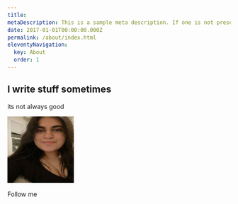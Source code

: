 ```yaml
---
title: 
metaDescription: This is a sample meta description. If one is not present in your page/post's front matter, the default metadata.desciption will be used instead.
date: 2017-01-01T00:00:00.000Z
permalink: /about/index.html
eleventyNavigation:
  key: About
  order: 1
---
```


## I write stuff sometimes 
its not always good
  

<img class="left" src="/static/img/profile.jpeg" width="150" height="150">

   <a> Follow me  </a>
  <a href="https://twitter.com/sillygrinch" class="fa fa-twitter"></a>
  <a href="https://www.linkedin.com/in/maitreyeemjoshi/" class="fa fa-linkedin"></a> 
  <a href="https://www.instagram.com/maitreye.joshi/" class="fa fa-instagram"></a>



